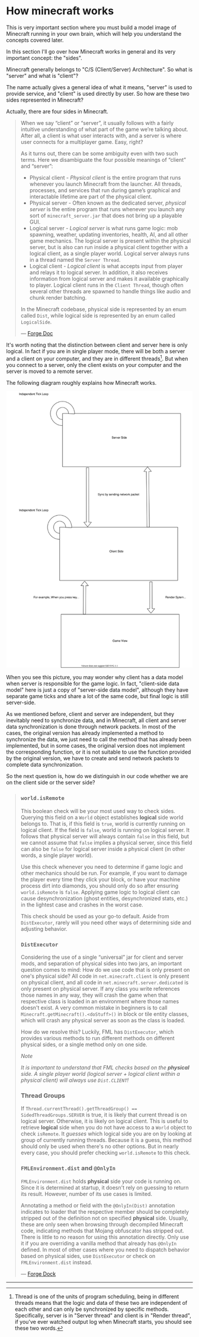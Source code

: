 # How minecraft works

This is very important section where you must build a model image of Minecraft running in your own brain, which will help you understand the concepts covered later.

In this section I'll go over how Minecraft works in general and its very important concept: the "sides".

Minecraft generally belongs to "C/S (Client/Server) Architecture". So what is "server" and what is "client"?

The name actually gives a general idea of what it means, "server" is used to provide service, and "client" is used directly by user. So how are these two sides represented in Minecraft?

Actually, there are four sides in Minecraft.

> When we say “client” or “server”, it usually follows with a fairly intuitive understanding of what part of the game we’re talking about. After all, a client is what user interacts with, and a server is where user connects for a multiplayer game. Easy, right?
>
> As it turns out, there can be some ambiguity even with two such terms. Here we disambiguate the four possible meanings of “client” and “server”:
>
> - Physical client - *Physical client* is the entire program that runs whenever you launch Minecraft from the launcher. All threads, processes, and services that run during game’s graphical and interactable lifetime are part of the physical client.
> - Physical server - Often known as the dedicated server, *physical server* is the entire program that runs whenever you launch any sort of `minecraft_server.jar` that does not bring up a playable GUI.
> - Logical server - *Logical server* is what runs game logic: mob spawning, weather, updating inventories, health, AI, and all other game mechanics. The logical server is present within the physical server, but is also can run inside a physical client together with a logical client, as a single player world. Logical server always runs in a thread named the `Server Thread`.
> - Logical client - *Logical client* is what accepts input from player and relays it to logical server. In addition, it also receives information from logical server and makes it available graphically to player. Logical client runs in the `Client Thread`, though often several other threads are spawned to handle things like audio and chunk render batching.
>
> In the Minecraft codebase, physical side is represented by an enum called `Dist`, while logical side is represented by an enum called `LogicalSide`.
>
> — [Forge Doc](https://mcforge.readthedocs.io/en/1.14.x/concepts/sides/)

It's worth noting that the distinction between client and server here is only logical. In fact if you are in single player mode, there will be both a server and a client on your computer, and they are in different threads[^1]. But when you connect to a server, only the client exists on your computer and the server is moved to a remote server.

The following diagram roughly explains how Minecraft works.

![How_minecraft_work](how-minecraft-works.assets/How_minecraft_work.svg)

When you see this picture, you may wonder why client has a data model when server is responsible for the game logic. In fact, "client-side data model" here is just a copy of "server-side data model", although they have separate game ticks and share a lot of the same code, but final logic is still server-side.

As we mentioned before, client and server are independent, but they inevitably need to synchronize data, and in Minecraft, all client and server data synchronization is done through network packets. In most of the cases, the original version has already implemented a method to synchronize the data, we just need to call the method that has already been implemented, but in some cases, the original version does not implement the corresponding function, or it is not suitable to use the function provided by the original version, we have to create and send network packets to complete data synchronization.

So the next question is, how do we distinguish in our code whether we are on the client side or the server side?

> ### `world.isRemote`
>
> This boolean check will be your most used way to check sides. Querying this field on a `World` object establishes **logical** side world belongs to. That is, if this field is `true`, world is currently running on logical client. If the field is `false`, world is running on logical server. It follows that physical server will always contain `false` in this field, but we cannot assume that `false` implies a physical server, since this field can also be `false` for logical server inside a physical client (in other words, a single player world).
>
> Use this check whenever you need to determine if game logic and other mechanics should be run. For example, if you want to damage the player every time they click your block, or have your machine process dirt into diamonds, you should only do so after ensuring `world.isRemote` is `false`. Applying game logic to logical client can cause desynchronization (ghost entities, desynchronized stats, etc.) in the lightest case and crashes in the worst case.
>
> This check should be used as your go-to default. Aside from `DistExecutor`, rarely will you need other ways of determining side and adjusting behavior.
>
> ### `DistExecutor`
>
> Considering the use of a single “universal” jar for client and server mods, and separation of physical sides into two jars, an important question comes to mind: How do we use code that is only present on one's physical side? All code in `net.minecraft.client` is only present on physical client, and all code in `net.minecraft.server.dedicated` is only present on physical server. If any class you write references those names in any way, they will crash the game when that respective class is loaded in an environment where those names doesn't exist. A very common mistake in beginners is to call `Minecraft.getMinecraft().<doStuff>()` in block or tile entity classes, which will crash any physical server as soon as the class is loaded.
>
> How do we resolve this? Luckily, FML has `DistExecutor`, which provides various methods to run different methods on different physical sides, or a single method only on one side.
>
> _Note_
>
> _It is important to understand that FML checks based on the **physical** side. A single player world (logical server + logical client within a physical client) will always use `Dist.CLIENT`!_
>
> ### Thread Groups
>
> If `Thread.currentThread().getThreadGroup() == SidedThreadGroups.SERVER` is true, it is likely that current thread is on logical server. Otherwise, it is likely on logical client. This is useful to retrieve **logical** side when you do not have access to a `World` object to check `isRemote`. It *guesses* which logical side you are on by looking at group of currently running threads. Because it is a guess, this method should only be used when there's no other options. But in nearly every case, you should prefer checking `world.isRemote` to this check.
>
> ### `FMLEnvironment.dist` and `@OnlyIn`
>
> `FMLEnvironment.dist` holds **physical** side your code is running on. Since it is determined at startup, it doesn't rely on guessing to return its result. However, number of its use cases is limited.
>
> Annotating a method or field with the `@OnlyIn(Dist)` annotation indicates to loader that the respective member should be completely stripped out of the definition not on specified **physical** side. Usually, these are only seen when browsing through decompiled Minecraft code, indicating methods that Mojang obfuscator has stripped out. There is little to no reason for using this annotation directly. Only use it if you are overriding a vanilla method that already has `@OnlyIn` defined. In most of other cases where you need to dispatch behavior based on physical sides, use `DistExecutor` or check on `FMLEnvironment.dist` instead.
>
> — [Forge Dock](https://mcforge.readthedocs.io/en/1.14.x/concepts/sides/#performing-side-specific-operations)

---

[^1]: Thread is one of the units of program scheduling, being in different threads means that the logic and data of these two are independent of each other and can only be synchronized by specific methods. Specifically, server is in "Server thread" and client is in "Render thread", if you've ever watched output log when Minecraft starts, you should see these two words.


